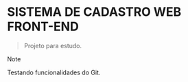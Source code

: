 # SISTEMA DE CADASTRO WEB FRONT-END

> Projeto para estudo.

>[!NOTE]
>Testando funcionalidades do Git.